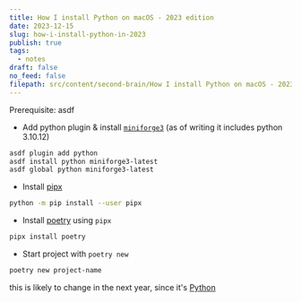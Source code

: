 ```yaml
---
title: How I install Python on macOS - 2023 edition
date: 2023-12-15
slug: how-i-install-python-in-2023
publish: true
tags:
  - notes
draft: false
no_feed: false
filepath: src/content/second-brain/How I install Python on macOS - 2023 edition.md
---
```


Prerequisite: asdf

* Add python plugin & install [`miniforge3`](https://conda-forge.org/miniforge) (as of writing it includes python 3.10.12)

```bash
asdf plugin add python
asdf install python miniforge3-latest
asdf global python miniforge3-latest
```

* Install [pipx](https://pipx.pypa.io)

```bash
python -m pip install --user pipx
```

* Install [poetry](https://python-poetry.org) using `pipx`

```bash
pipx install poetry
```

* Start project with `poetry new`

```bash
poetry new project-name
```

this is likely to change in the next year, since it's [Python](https://xkcd.com/1987)
